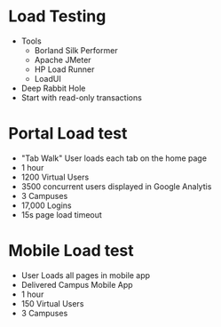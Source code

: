 <!SLIDE>
# Load Testing
* Tools
  * Borland Silk Performer
  * Apache JMeter
  * HP Load Runner
  * LoadUI
* Deep Rabbit Hole
* Start with read-only transactions

<!SLIDE>
# Portal Load test
* "Tab Walk" User loads each tab on the home page
* 1 hour
* 1200 Virtual Users
* 3500 concurrent users displayed in Google Analytis
* 3 Campuses
* 17,000 Logins
* 15s page load timeout

<!SLIDE>
# Mobile Load test
* User Loads all pages in mobile app
* Delivered Campus Mobile App
* 1 hour
* 150 Virtual Users
* 3 Campuses
